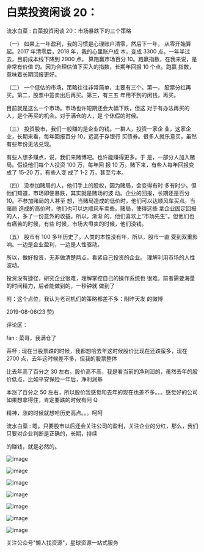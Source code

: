 # 白菜投资闲谈 20：

流水白菜 : 白菜投资闲谈 20：市场暴跌下的三个策略

（一） 如果上一年盈利，我的习惯是心理账户清零，然后下一年， 从零开始算起。2017 年清零后，2018 年，我的心里账户成 本，变成 3300 点。一年半过去，目前成本线下降到 2900 点。 算跑赢市场百分 10。跑赢指数，在我来说，是非常有价值 的。因为合理估值下买入的指数，长期年回报 10 个点。跑赢 指数，意味着长期回报更好。

（二） 一个低估的市场，策略往往非常简单，主要有三个。第一， 股票分红再买。第二，股票中签卖出后再买。第三，有三五 年用不到的闲钱，再买。

目前就是这么一个市场。市场也许短期还会大幅下跌，但这 对于有办法再买的人，是个再买的机会。对于满仓的人，是 个休假的时候。

（三） 投资股市，我们一般赚的是企业的钱。一群人，投资一家企 业，这家企业，长期来看，每年回报百分 10，远高于存银行 买债券。很多人就乐意买，虽然有些年份无法兑现。

有些人想多赚点，说，我们来赌博吧。也许能赚得更多。于 是，一部分人加入赌局。假设他们每个人投资 100 万，每年回 报 10 万。赌下来，有些人每年回报变成了 15-20 万，有些人变 成了 1-2 万，甚至亏本。

（四） 没参加赌局的人，他们手上的股权，因为赌局，会变得有时 多有时少。但他们知道，市场即便暴跌，其实就是赌场的波 动。企业的回报，长期还是百分 10。不参加赌局的人甚至 想，当赌局造成的低价时，他们可以达顺风车买点。当赌局 造成的高价时，他们也可以达顺风车卖些。赌局，使得这些 拿企业固定回报的人，多了一份意外的收益。所以，渐渐 的，他们喜欢上“市场先生”。但他们也有痛苦的时候，有些 时候，市场大甩卖的时候，他们没钱。

（五） 股市有 100 多年历史了。人类的本性没有年，所以，股市一直 受到双重影响。一边是企业盈利，一边是人性驱动。

所以，做好投资，无非做清楚两点，看紧自己投资的企业。 理解利用市场的人性波动。

投资没有捷径，研究企业很难，理解掌控自己的操作系统也 很难。前者需要海量的时间精力，后者能做到的，一秒钟就 做到了

附：这个点位，我认为老司机们的策略都差不多：附昨天发 的微博

2019-08-06(23 赞)

评论区：

fan : 菜哥，我满仓了

茶杯 : 现在当股票跌的时候，我都想哈去年这时候股价比现在还跌蛮多，现在 2700 点，去年这时候差不多，但我的股票整体

比去年高了百分之 30 左右，股价高不高，我是看当前的净利润的，虽然去年的股价低点，比如平安保险一年后，净利润基

本涨了百分之 50 左右，所以股价我感觉和去年的现在也差不多。。。感觉好的公司如果想拿得住，肯定要跌的时候有阿 Q

精神，涨的时候就想哈历史高点。。。呵呵

流水白菜 : 嗯。只要股市以后还会关注公司的盈利，关注企业的分红，那么，我们只要对企业判断是正确的，长期，持续

的赚钱，就是必然的。

![image](img/Image_184.png)

![image](img/Image_185.png)

![image](img/Image_186.png)

![image](img/Image_187.png)

![image](img/Image_188.png)

![image](img/Image_189.png)

![image](img/Image_190.png)

关注公众号"懒人找资源"，星球资源一站式服务
